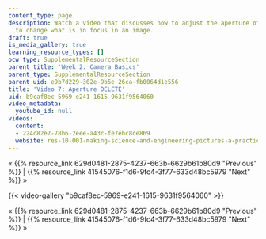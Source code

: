 ```yaml
---
content_type: page
description: Watch a video that discusses how to adjust the aperture of your camera
  to change what is in focus in an image.
draft: true
is_media_gallery: true
learning_resource_types: []
ocw_type: SupplementalResourceSection
parent_title: 'Week 2: Camera Basics'
parent_type: SupplementalResourceSection
parent_uid: e9b7d229-302e-9b5e-26ca-fb0064d1e556
title: 'Video 7: Aperture DELETE'
uid: b9caf8ec-5969-e241-1615-9631f9564060
video_metadata:
  youtube_id: null
videos:
  content:
  - 224c82e7-78b6-2eee-a43c-fe7ebc8ce869
  website: res-10-001-making-science-and-engineering-pictures-a-practical-guide-to-presenting-your-work-spring-2016
---
```

« {{% resource_link 629d0481-2875-4237-663b-6629b61b80d9 "Previous" %}} | {{% resource_link 41545076-f1d6-9fc4-3f77-633d48bc5979 "Next" %}} »

{{< video-gallery "b9caf8ec-5969-e241-1615-9631f9564060" >}}


« {{% resource_link 629d0481-2875-4237-663b-6629b61b80d9 "Previous" %}} | {{% resource_link 41545076-f1d6-9fc4-3f77-633d48bc5979 "Next" %}} »